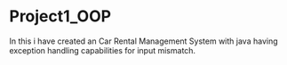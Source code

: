 # Project1_OOP
In this i have created an Car Rental Management System with java having exception handling capabilities for input mismatch. 
